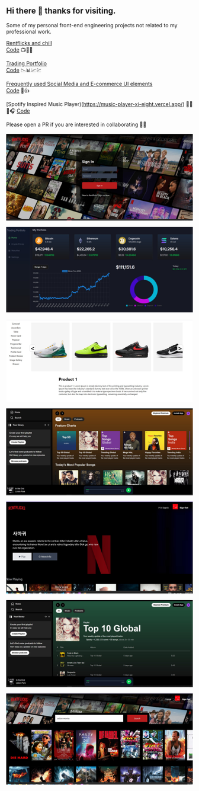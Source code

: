 
## Hi there 👋 thanks for visiting.

Some of my personal front-end engineering projects not related to my professional work.

[Rentflicks and chill](https://nflixandchilll.web.app)  
[Code](https://github.com/Sandesh-bn/DefinitelyNotNetflicks) 📺🍿🍾


  
[Trading Portfolio](https://minimalistic-trading-portfolio-app.vercel.app/)   
[Code](https://github.com/Sandesh-bn/-Minimalistic-Trading-Portfolio-App-) 📉📊📈💹

[Frequently used Social Media and E-commerce UI elements](https://social-media-ecommerce-ui-toolkit.vercel.app/)  
[Code](https://github.com/Sandesh-bn/Social-Media-Ecommerce-UI-toolkit) 🩷👍

[Spotify Inspired Music Player)(https://music-player-xi-eight.vercel.app/) 🎵🎷🎸🎧
[Code](https://github.com/Sandesh-bn/Music-Player)


Please open a PR if you are interested in collaborating 🤝🤝


![Preview 1](https://raw.githubusercontent.com/Sandesh-bn/DefinitelyNotNetflicks/refs/heads/master/src/assets/preview-1.jpg)

![Preview 2](https://raw.githubusercontent.com/Sandesh-bn/-Minimalistic-Trading-Portfolio-App-/refs/heads/master/src/assets/images/preview-1.jpg)

![Preview 3](https://raw.githubusercontent.com/Sandesh-bn/Social-Media-Ecommerce-UI-toolkit/refs/heads/master/src/assets/images/preview-1.jpg)

![Preview 4](https://raw.githubusercontent.com/Sandesh-bn/Music-Player/refs/heads/master/src/assets/preview1.jpg)

![Preview 5](https://raw.githubusercontent.com/Sandesh-bn/DefinitelyNotNetflicks/refs/heads/master/src/assets/preview-3.jpg)


![Preview 6](https://raw.githubusercontent.com/Sandesh-bn/Music-Player/refs/heads/master/src/assets/preview2.jpg)


![Preview 7](https://raw.githubusercontent.com/Sandesh-bn/DefinitelyNotNetflicks/refs/heads/master/src/assets/preview-5.jpg)

